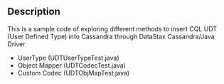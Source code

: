 ## Description
This is a sample code of exploring different methods to insert CQL UDT (User Defined Type) into Cassandra through DataStax Cassandra/Java Driver

- UserType (UDTUserTypeTest.java)
- Object Mapper (UDTCodecTest.java)
- Custom Codec (UDTObjMapTest.java)
